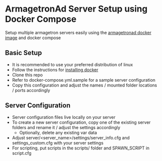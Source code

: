 # ArmagetronAd Server Setup using Docker Compose
Setup multiple armagetron servers easily using the [armagetronad docker image](https://hub.docker.com/r/codefossa/armagetronad) and docker compose

## Basic Setup
- It is recommended to use your preferred distribution of linux
- Follow the instructions for [installing docker](https://docs.docker.com/engine/install/)
- Clone this repo
- Refer to docker-compose.yml.sample for a sample server configuration
- Copy this configuration and adjust the names / mounted folder locations / ports accordingly

## Server Configuration
- Server configuration files live locally on your server
- To create a new server configuration, copy one of the existing server folders and rename it / adjust the settings accordingly
    - Optionally, delete any existing var data
- Adjust server/<server_name>/settings/server_info.cfg and settings_custom.cfg with your server settings
- For scripting, put scripts in the scripts/ folder and SPAWN_SCRIPT in script.cfg